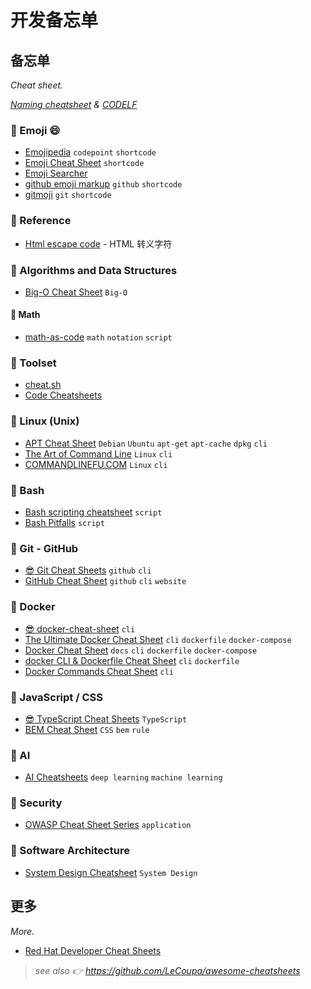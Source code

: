# 开发备忘单

## 备忘单

_Cheat sheet._

_[Naming cheatsheet](https://github.com/kettanaito/naming-cheatsheet) & [CODELF](https://unbug.github.io/codelf/)_

### :bookmark: Emoji :smile:

- [Emojipedia](https://emojipedia.org/) `codepoint` `shortcode`
- [Emoji Cheat Sheet](https://www.webfx.com/tools/emoji-cheat-sheet/) `shortcode`
- [Emoji Searcher](https://emoji.muan.co/)
- [github emoji markup](https://gist.github.com/rxaviers/7360908) `github` `shortcode`
- [gitmoji](https://gitmoji.dev/) `git` `shortcode`

### :bookmark: Reference

- [Html escape code](https://www.dute.org/html-escape-code) - HTML 转义字符

### :bookmark: Algorithms and Data Structures

- [Big-O Cheat Sheet](https://www.bigocheatsheet.com/) `Big-O`

#### :bookmark: Math

- [math-as-code](https://github.com/Jam3/math-as-code) `math` `notation` `script`

### :bookmark: Toolset

- [cheat.sh](https://cheat.sh/)
- [Code Cheatsheets](https://devhints.io/)

### :bookmark: Linux (Unix)

- [APT Cheat Sheet](https://blog.packagecloud.io/apt-cheat-sheet/) `Debian` `Ubuntu` `apt-get` `apt-cache` `dpkg` `cli`
- [The Art of Command Line](https://github.com/jlevy/the-art-of-command-line) `Linux` `cli`
- [COMMANDLINEFU.COM](https://www.commandlinefu.com/commands/browse) `Linux` `cli`

### :bookmark: Bash

- [Bash scripting cheatsheet](https://devhints.io/bash) `script`
- [Bash Pitfalls](http://mywiki.wooledge.org/BashPitfalls) `script`

### :bookmark: Git - GitHub

- [:sunglasses: Git Cheat Sheets](https://training.github.com/) `github` `cli`
- [GitHub Cheat Sheet](http://git.io/sheet) `github` `cli` `website`

### :bookmark: Docker

- [:sunglasses: docker-cheat-sheet](https://www.docker.com/sites/default/files/d8/2019-09/docker-cheat-sheet.pdf) `cli`
- [The Ultimate Docker Cheat Sheet](https://dockerlabs.collabnix.com/docker/cheatsheet/) `cli` `dockerfile` `docker-compose`
- [Docker Cheat Sheet](https://github.com/wsargent/docker-cheat-sheet) `docs` `cli` `dockerfile` `docker-compose`
- [docker CLI & Dockerfile Cheat Sheet](https://design.jboss.org/redhatdeveloper/marketing/docker_cheatsheet/cheatsheet/images/docker_cheatsheet_r3v2.pdf) `cli` `dockerfile`
- [Docker Commands Cheat Sheet](https://buddy.works/tutorials/docker-commands-cheat-sheet) `cli`

### :bookmark: JavaScript / CSS

- [:sunglasses: TypeScript Cheat Sheets](https://www.docker.com/sites/default/files/d8/2019-09/docker-cheat-sheet.pdf) `TypeScript`
- [BEM Cheat Sheet](https://9elements.com/bem-cheat-sheet/) `CSS` `bem` `rule`

### :bookmark: AI

- [AI Cheatsheets](https://github.com/kailashahirwar/cheatsheets-ai) `deep learning` `machine learning`

### :bookmark: Security

- [OWASP Cheat Sheet Series](https://cheatsheetseries.owasp.org/index.html) `application`

### :bookmark: Software Architecture

- [System Design Cheatsheet](https://gist.github.com/vasanthk/485d1c25737e8e72759f) `System Design`

## 更多

_More._

- [Red Hat Developer Cheat Sheets](https://developers.redhat.com/cheat-sheets)

> _see also :point_right: https://github.com/LeCoupa/awesome-cheatsheets_
